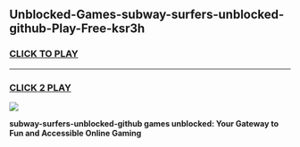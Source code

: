 
## Unblocked-Games-subway-surfers-unblocked-github-Play-Free-ksr3h
<h3>
<a href="https://premium76.site?title=subway-surfers-unblocked-github&ref=20M">CLICK TO PLAY</a></h3>
<hr>

<h3>
<a href="https://premium76.site?title=subway-surfers-unblocked-github&ref=20M">CLICK 2 PLAY</a>
  
</h3>

<a href="https://premium76.site?title=subway-surfers-unblocked-github&ref=19M"><img src="https://clearcache.store/games.png"></a>


**subway-surfers-unblocked-github games unblocked: Your Gateway to Fun and Accessible Online Gaming**
